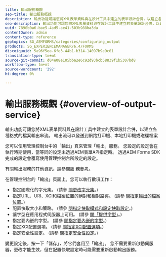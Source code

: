 ```yaml
---
title: 輸出服務概觀
seo-title: 輸出服務概觀
description: 輸出功能可讓您將XML表單資料與在設計工具中建立的表單設計合併，以建立各種格式的檔案輸出串流。
seo-description: 輸出功能可讓您將XML表單資料與在設計工具中建立的表單設計合併，以建立各種格式的檔案輸出串流。
uuid: 7890b0a6-bae5-4ad5-ae41-503b988ba3da
contentOwner: admin
content-type: reference
geptopics: SG_AEMFORMS/categories/configuring_output
products: SG_EXPERIENCEMANAGER/6.4/FORMS
discoiquuid: 5a96f5ea-6fe3-44b1-b314-14097b9e9c01
translation-type: tm+mt
source-git-commit: d04e08e105bba2e6c92d93bcb58839f1b5307bd8
workflow-type: tm+mt
source-wordcount: '292'
ht-degree: 0%

---
```



# 輸出服務概觀 {#overview-of-output-service}

輸出功能可讓您將XML表單資料與在設計工具中建立的表單設計合併，以建立各種格式的檔案輸出串流。 輸出流可以發送到網路打印機、本地打印機或磁碟檔案

您可以使用管理控制台中的「輸出」頁來管理「輸出」服務。 您設定的設定會在執行時期使用，當等同的設定未透過AEM表單API指定時。 透過AEM Forms SDK完成的設定會覆寫使用管理控制台所設定的設定。

有關輸出服務的其他資訊，請參閱服 [務參考](https://www.adobe.com/go/learn_aemforms_services_61)。

在管理控制台的「輸出」頁面上，您可以執行數項工作：

* 指定國際化的字元集。 (請參 [閱更改字元集](/help/forms/using/admin-help/change-character-set.md#change-the-character-set)。)
* 指定URL、URI、XCI和檔案位置的絕對和相對路徑。 (請參 [閱指定輸出的檔案位置](/help/forms/using/admin-help/specify-file-locations-output.md#specify-file-locations-for-output)。)
* 配置快取大小和策略。 (請參 [閱指定快取模式](/help/forms/using/admin-help/configuring-caching-output.md#specifying-the-cache-mode)[和設定快取設定](/help/forms/using/admin-help/configuring-caching-output.md#configuring-cache-settings)。)
* 讓字型在應用程式伺服器上可用。 (請參 [閱「提供字型](/help/forms/using/admin-help/make-fonts-available.md#make-fonts-available)」。)
* 指定要內嵌的字型。 (請參 [閱指定要內嵌的字型](/help/forms/using/admin-help/specify-fonts-embed.md#specify-fonts-to-embed)。)
* 指定XCI配置選項。 (請參 [閱指定XCI配置選項](/help/forms/using/admin-help/specify-xci-configuration-options.md#specify-xci-configuration-options)。)
* 指定安全性設定。 (請參 [閱指定安全性設定](/help/forms/using/admin-help/specify-security-settings.md#specify-security-settings)。)

變更設定後，按一下「儲存」，將它們套用至「輸出」。 您不需要重新啟動伺服器，更改才能生效，但在配置快取設定時可能需要重新啟動輸出服務。
